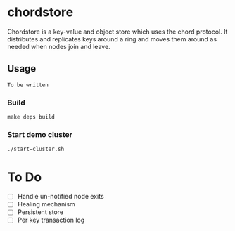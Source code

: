 # chordstore

Chordstore is a key-value and object store which uses the chord protocol.  It distributes
and replicates keys around a ring and moves them around as needed when nodes join and leave.

## Usage
```
To be written
```

### Build
```
make deps build
```

### Start demo cluster
```
./start-cluster.sh
```

# To Do

- [ ] Handle un-notified node exits
- [ ] Healing mechanism
- [ ] Persistent store
- [ ] Per key transaction log
